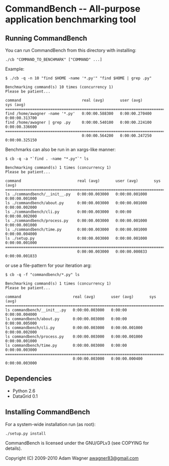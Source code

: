 CommandBench -- All-purpose application benchmarking tool
=========================================================================

Running CommandBench
--------------------

You can run CommandBench from this directory with installing:

    ./cb "COMMAND_TO_BENCHMARK" ["COMMAND" ...]

Example:

    $ ./cb -q -n 10 "find $HOME -name '*.py'" "find $HOME | grep .py"

    Benchmarking command(s) 10 times (concurrency 1)
    Please be patient...

    command                           real (avg)       user (avg)       sys (avg)        
    =====================================================================================
    find /home/awagner -name '*.py'   0:00:00.588300   0:00:00.270400   0:00:00.313700   
    find /home/awagner | grep .py     0:00:00.540100   0:00:00.224100   0:00:00.336600   
    =====================================================================================
                                      0:00:00.564200   0:00:00.247250   0:00:00.325150  

Benchmarks can also be run in an xargs-like manner:

    $ cb -q -a "`find . -name "*.py"`" ls   

    Benchmarking command(s) 1 times (concurrency 1)
    Please be patient...

    command                         real (avg)       user (avg)       sys (avg)        
    ===================================================================================
    ls ./commandbench/__init__.py   0:00:00.003000   0:00:00.001000   0:00:00.001000   
    ls ./commandbench/about.py      0:00:00.003000   0:00:00.001000   0:00:00.002000   
    ls ./commandbench/cli.py        0:00:00.003000   0:00:00          0:00:00.002000   
    ls ./commandbench/process.py    0:00:00.003000   0:00:00.001000   0:00:00.001000   
    ls ./commandbench/time.py       0:00:00.003000   0:00:00.001000   0:00:00.004000   
    ls ./setup.py                   0:00:00.003000   0:00:00.001000   0:00:00.001000   
    ===================================================================================
                                    0:00:00.003000   0:00:00.000833   0:00:00.001833   

or use a file-pattern for your iteration arg:

    $ cb -q -f "commandbench/*.py" ls

    Benchmarking command(s) 1 times (concurrency 1)
    Please be patient...

    command                       real (avg)       user (avg)       sys (avg)        
    =================================================================================
    ls commandbench/__init__.py   0:00:00.003000   0:00:00          0:00:00.004000   
    ls commandbench/about.py      0:00:00.003000   0:00:00          0:00:00.005000   
    ls commandbench/cli.py        0:00:00.003000   0:00:00.001000   0:00:00.002000   
    ls commandbench/process.py    0:00:00.003000   0:00:00.001000   0:00:00.001000   
    ls commandbench/time.py       0:00:00.003000   0:00:00          0:00:00.003000   
    =================================================================================
                                  0:00:00.003000   0:00:00.000400   0:00:00.003000 


Dependencies
------------

*   Python 2.6
*   DataGrid 0.1

Installing CommandBench
-----------------------

For a system-wide installation run (as root):

    ./setup.py install


CommandBench is licensed under the GNU/GPLv3 (see COPYING for details).

Copyright (C) 2009-2010 Adam Wagner <awagner83@gmail.com>
